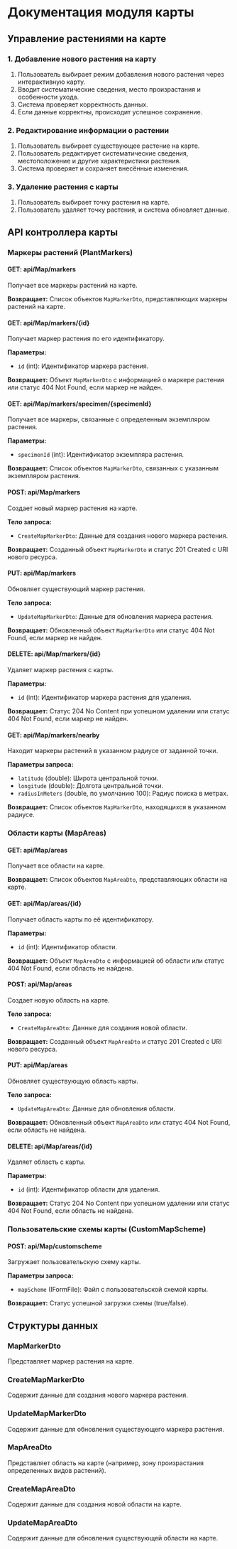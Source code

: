 # Документация модуля карты

## Управление растениями на карте

### 1. Добавление нового растения на карту

1. Пользователь выбирает режим добавления нового растения через интерактивную карту.
2. Вводит систематические сведения, место произрастания и особенности ухода.
3. Система проверяет корректность данных.
4. Если данные корректны, происходит успешное сохранение.

### 2. Редактирование информации о растении

1. Пользователь выбирает существующее растение на карте.
2. Пользователь редактирует систематические сведения, местоположение и другие характеристики растения.
3. Система проверяет и сохраняет внесённые изменения.

### 3. Удаление растения с карты

1. Пользователь выбирает точку растения на карте.
2. Пользователь удаляет точку растения, и система обновляет данные.

## API контроллера карты

### Маркеры растений (PlantMarkers)

#### GET: api/Map/markers

Получает все маркеры растений на карте.

**Возвращает:** Список объектов `MapMarkerDto`, представляющих маркеры растений на карте.

#### GET: api/Map/markers/{id}

Получает маркер растения по его идентификатору.

**Параметры:**

- `id` (int): Идентификатор маркера растения.

**Возвращает:** Объект `MapMarkerDto` с информацией о маркере растения или статус 404 Not Found, если маркер не найден.

#### GET: api/Map/markers/specimen/{specimenId}

Получает все маркеры, связанные с определенным экземпляром растения.

**Параметры:**

- `specimenId` (int): Идентификатор экземпляра растения.

**Возвращает:** Список объектов `MapMarkerDto`, связанных с указанным экземпляром растения.

#### POST: api/Map/markers

Создает новый маркер растения на карте.

**Тело запроса:**

- `CreateMapMarkerDto`: Данные для создания нового маркера растения.

**Возвращает:** Созданный объект `MapMarkerDto` и статус 201 Created с URI нового ресурса.

#### PUT: api/Map/markers

Обновляет существующий маркер растения.

**Тело запроса:**

- `UpdateMapMarkerDto`: Данные для обновления маркера растения.

**Возвращает:** Обновленный объект `MapMarkerDto` или статус 404 Not Found, если маркер не найден.

#### DELETE: api/Map/markers/{id}

Удаляет маркер растения с карты.

**Параметры:**

- `id` (int): Идентификатор маркера растения для удаления.

**Возвращает:** Статус 204 No Content при успешном удалении или статус 404 Not Found, если маркер не найден.

#### GET: api/Map/markers/nearby

Находит маркеры растений в указанном радиусе от заданной точки.

**Параметры запроса:**

- `latitude` (double): Широта центральной точки.
- `longitude` (double): Долгота центральной точки.
- `radiusInMeters` (double, по умолчанию 100): Радиус поиска в метрах.

**Возвращает:** Список объектов `MapMarkerDto`, находящихся в указанном радиусе.

### Области карты (MapAreas)

#### GET: api/Map/areas

Получает все области на карте.

**Возвращает:** Список объектов `MapAreaDto`, представляющих области на карте.

#### GET: api/Map/areas/{id}

Получает область карты по её идентификатору.

**Параметры:**

- `id` (int): Идентификатор области.

**Возвращает:** Объект `MapAreaDto` с информацией об области или статус 404 Not Found, если область не найдена.

#### POST: api/Map/areas

Создает новую область на карте.

**Тело запроса:**

- `CreateMapAreaDto`: Данные для создания новой области.

**Возвращает:** Созданный объект `MapAreaDto` и статус 201 Created с URI нового ресурса.

#### PUT: api/Map/areas

Обновляет существующую область карты.

**Тело запроса:**

- `UpdateMapAreaDto`: Данные для обновления области.

**Возвращает:** Обновленный объект `MapAreaDto` или статус 404 Not Found, если область не найдена.

#### DELETE: api/Map/areas/{id}

Удаляет область с карты.

**Параметры:**

- `id` (int): Идентификатор области для удаления.

**Возвращает:** Статус 204 No Content при успешном удалении или статус 404 Not Found, если область не найдена.

### Пользовательские схемы карты (CustomMapScheme)

#### POST: api/Map/customscheme

Загружает пользовательскую схему карты.

**Параметры запроса:**

- `mapScheme` (IFormFile): Файл с пользовательской схемой карты.

**Возвращает:** Статус успешной загрузки схемы (true/false).

## Структуры данных

### MapMarkerDto

Представляет маркер растения на карте.

### CreateMapMarkerDto

Содержит данные для создания нового маркера растения.

### UpdateMapMarkerDto

Содержит данные для обновления существующего маркера растения.

### MapAreaDto

Представляет область на карте (например, зону произрастания определенных видов растений).

### CreateMapAreaDto

Содержит данные для создания новой области на карте.

### UpdateMapAreaDto

Содержит данные для обновления существующей области на карте.
